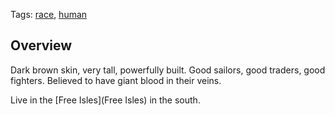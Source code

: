 Tags: [race](Races), [human](Humans)

## Overview

Dark brown skin, very tall, powerfully built. Good sailors, good traders, good fighters. Believed to have giant blood in their veins.

Live in the [Free Isles](Free Isles) in the south.